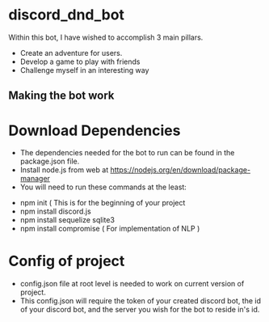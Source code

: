 # discord_dnd_bot
Within this bot, I have wished to accomplish 3 main pillars. 
* Create an adventure for users.
* Develop a game to play with friends
* Challenge myself in an interesting way

## Making the bot work
# Download Dependencies
* The dependencies needed for the bot to run can be found in the package.json file.
* Install node.js from web at https://nodejs.org/en/download/package-manager
* You will need to run these commands at the least:
- npm init ( This is for the beginning of your project
- npm install discord.js
- npm install sequelize sqlite3
- npm install compromise ( For implementation of NLP )

# Config of project
* config.json file at root level is needed to work on current version of project.
* This config.json will require the token of your created discord bot, the id of your discord bot, and the server you wish for the bot to reside in's id. 
